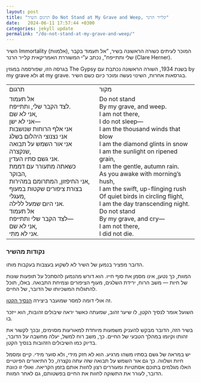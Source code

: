 ```yaml
---
layout: post
title: "תרגום השיר Do Not Stand at My Grave and Weep, קלייר הרנר"
date:   2024-06-11 17:57:44 +0300
categories: jekyll update
permalink: "/do-not-stand-at-my-grave-and-weep/"
---
```



<p>השיר Immortality (אלמוות), המוכר לעיתים כשורה הראשונה בשיר, “אל תעמוד בקבר שלי ותתייפח”, נכתב ע”י המשוררת האמריקאית קלייר הרנר (Clare Herner). </p>

<p>בגרסה הזו, שפורסמה במגזין The Gypsy בשנת 1934, השורה הראשונה נכתבת עם by my grave ולא at my grave. בגרסאות אחרות, השינוי נעשה ומוכר כיום כשם השיר.</p>

<table class="table text-center table-dark">
  <tbody>
    <tr>
      <td>תרגום</td>
      <td>מקור</td>
    </tr>
    <tr>
      <td>
        אל תעמוד<br>
        לצד הקבר שלי, ותתייפח.<br>
        אני לא שם,<br>
        אני לא ישן—<br>
        אני אלף הרוחות שנושבות<br>
        אני נצנוצי היהלום בשלג<br>
        אני אור השמש על תבואה שנקצרה,<br>
        אני גשם סתיו העדין.<br>
        כשאתה מתעורר עם דממת הבוקר,<br>
        אני החיפזון, המתרומם במהירות,<br>
        בצורת ציפורים שקטות במעוף מעגלי,<br>
        אני היום שמעל ללילה.<br>
        אל תעמוד<br>
        לצד הקבר שלי ותתייפח—<br>
        אני לא שם,<br>
        אני לא מתִּי.
      </td>
      <td>
        <bdo dir="ltr" lang="">Do not stand<br>By my grave, and weep.<br>I am not there,<br>I do not sleep—<br>I am the thousand winds that blow<br>I am the diamond glints in snow<br>I am the sunlight on ripened grain,<br>I am the gentle, autumn rain.<br>As you awake with morning’s hush,<br>I am the swift, up-flinging rush<br>Of quiet birds in circling flight,<br>I am the day transcending night.<br>Do not stand<br>By my grave, and cry—<br>I am not there,<br>I did not die.</bdo>
      </td>
    </tr>
  </tbody>
</table>

<h3>נקודות מהשיר</h3>

<p>הדובר מפציר בנמען של השיר לא לשקוע בעצבות בעקבות מותו.</p>

<p>המוות, כך נטען, אינו מסמן את סוף חייו. הוא דורש מהנמען להסתכל על תופעות שונות של חיות — משב הרוח, ירידת השלגים, מעוף הציפורים וצמיחת התבואה. באלו, תוכל להתגלות המשכיותו של הדובר, של החיים.</p>

<p>זה אולי דומה למסר שמועבר ביצירה <a href="https://benyehuda.org/read/4041" title="הנסיך הקטן">הנסיך הקטן</a>.</p>

<p>השועל אומר לנסיך הקטן, לו שיער זהוב, שמעתה כאשר יראה שיבולים זהובות, הוא ייזכר בו.</p>

<p>בשיר הזה, הדובר מבקש להעניק משמעות מיוחדת למאורעות מסוימים, ובכך לקשור את זהותו וקיומו במהלך הטבעי של החיים. כך, משב רוח למשל, יעלה מחשבה על הדובר, בדיוק כמו השיבולים הזהובות בנסיך הקטן.</p>

<p>יש במראה של גשם בסתיו משהו מרגיע. הוא לא חזק מידי, ולא סוער מידי. קיים ומסמל חיות ושלווה. כך גם אור השמש על תבואה שזה עתה נקצרה, כל התיאורים הפיוטיים האלו מגלמים בתוכם אסתטיות ומעוררים רצון לחוות אותם בזמן הקריאה. ואולי זו כוונת הדובר, לעורר את התשוקה לחוות את החיים בפשטותם, גם לאחר המוות.</p>
